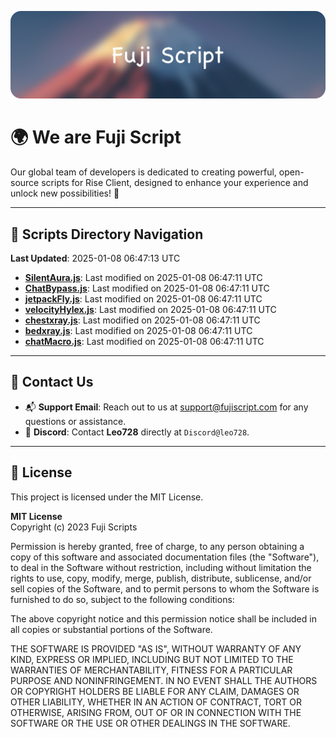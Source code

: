 ![Banner](.github/b.webp)

# 🌍 **We are Fuji Script**

Our global team of developers is dedicated to creating powerful, open-source scripts for Rise Client, designed to enhance your experience and unlock new possibilities! 🌟

---
<!-- SCRIPTS_NAVIGATION_START -->
## 📂 **Scripts Directory Navigation**

**Last Updated**: 2025-01-08 06:47:13 UTC

- **[SilentAura.js](scripts/SilentAura.js)**: Last modified on 2025-01-08 06:47:11 UTC
- **[ChatBypass.js](scripts/ChatBypass.js)**: Last modified on 2025-01-08 06:47:11 UTC
- **[jetpackFly.js](scripts/jetpackFly.js)**: Last modified on 2025-01-08 06:47:11 UTC
- **[velocityHylex.js](scripts/velocityHylex.js)**: Last modified on 2025-01-08 06:47:11 UTC
- **[chestxray.js](scripts/chestxray.js)**: Last modified on 2025-01-08 06:47:11 UTC
- **[bedxray.js](scripts/bedxray.js)**: Last modified on 2025-01-08 06:47:11 UTC
- **[chatMacro.js](scripts/chatMacro.js)**: Last modified on 2025-01-08 06:47:11 UTC

<!-- SCRIPTS_NAVIGATION_END -->

---

## 💬 **Contact Us**  
- 📬 **Support Email**: Reach out to us at [support@fujiscript.com](mailto:support@fujiscript.com) for any questions or assistance.  
- 💬 **Discord**: Contact **Leo728** directly at `Discord@leo728`.

---

## 📜 **License**

This project is licensed under the MIT License.  

**MIT License**  
Copyright (c) 2023 Fuji Scripts  

Permission is hereby granted, free of charge, to any person obtaining a copy of this software and associated documentation files (the "Software"), to deal in the Software without restriction, including without limitation the rights to use, copy, modify, merge, publish, distribute, sublicense, and/or sell copies of the Software, and to permit persons to whom the Software is furnished to do so, subject to the following conditions:  

The above copyright notice and this permission notice shall be included in all copies or substantial portions of the Software.  

THE SOFTWARE IS PROVIDED "AS IS", WITHOUT WARRANTY OF ANY KIND, EXPRESS OR IMPLIED, INCLUDING BUT NOT LIMITED TO THE WARRANTIES OF MERCHANTABILITY, FITNESS FOR A PARTICULAR PURPOSE AND NONINFRINGEMENT. IN NO EVENT SHALL THE AUTHORS OR COPYRIGHT HOLDERS BE LIABLE FOR ANY CLAIM, DAMAGES OR OTHER LIABILITY, WHETHER IN AN ACTION OF CONTRACT, TORT OR OTHERWISE, ARISING FROM, OUT OF OR IN CONNECTION WITH THE SOFTWARE OR THE USE OR OTHER DEALINGS IN THE SOFTWARE.  

